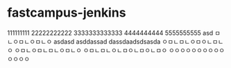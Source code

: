 # fastcampus-jenkins
111111111
22222222222
3333333333333
4444444444
5555555555
asd
ㅁㄴㅇㅁㄴㅇㅁㄴㅇ
asdasd
asddassad
dassdaadsdsasda
ㅇㅁㄴㅁㄴㅇㅁㅇㄴㅁㄴㅇ
ㅇㅁㄴㅇㅁㄴㅁㄴㅇㅁㄴㅇ
ㅇㅁㄴㅁㄴㅇㄴㅁㅇㄴㅁㅇㄴㅁㅇ
ㅇㅇㅇㅇㅇㅇㅇㅇㅇㅇㅇㅇㅇㅇ
